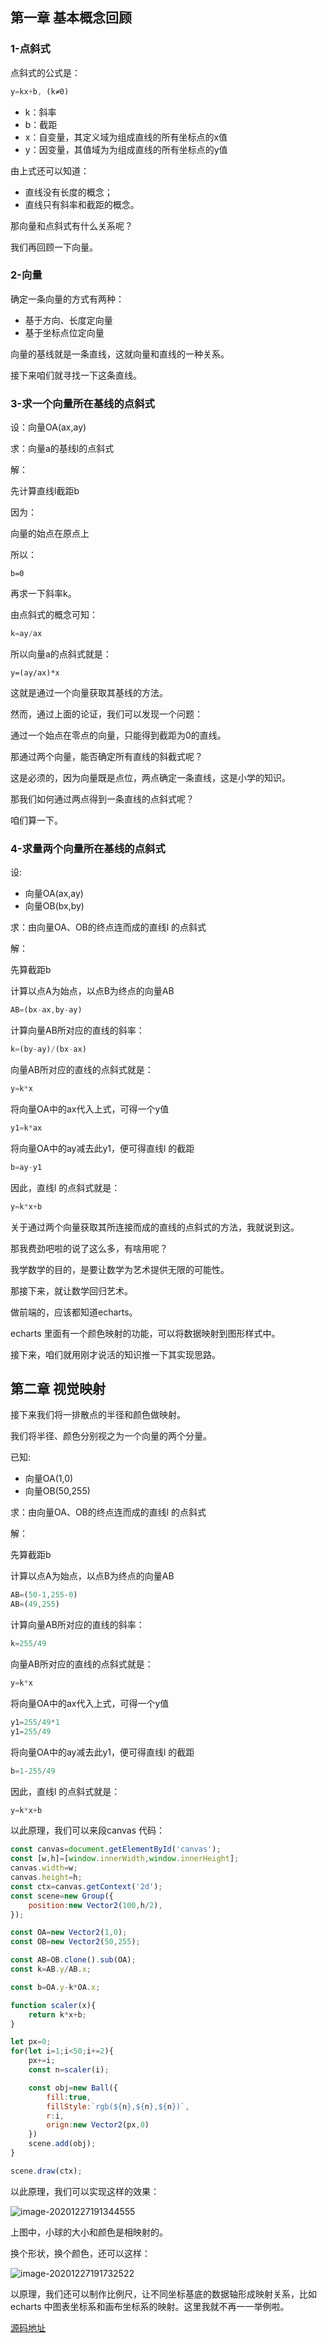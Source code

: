 ## 第一章 基本概念回顾

### 1-点斜式

点斜式的公式是：

```js
y=kx+b, (k≠0)
```

- k：斜率
- b：截距
- x：自变量，其定义域为组成直线的所有坐标点的x值
- y：因变量，其值域为为组成直线的所有坐标点的y值

由上式还可以知道：

- 直线没有长度的概念；
- 直线只有斜率和截距的概念。

那向量和点斜式有什么关系呢？

我们再回顾一下向量。



### 2-向量

确定一条向量的方式有两种：

- 基于方向、长度定向量
- 基于坐标点位定向量

向量的基线就是一条直线，这就向量和直线的一种关系。

接下来咱们就寻找一下这条直线。



### 3-求一个向量所在基线的点斜式

设：向量OA(ax,ay)

求：向量a的基线l的点斜式

解：

先计算直线l截距b

因为：

向量的始点在原点上

所以：

```
b=0
```

再求一下斜率k。

由点斜式的概念可知：

```js
k=ay/ax
```

所以向量a的点斜式就是：

```
y=(ay/ax)*x
```

这就是通过一个向量获取其基线的方法。

然而，通过上面的论证，我们可以发现一个问题：

通过一个始点在零点的向量，只能得到截距为0的直线。

那通过两个向量，能否确定所有直线的斜截式呢？

这是必须的，因为向量既是点位，两点确定一条直线，这是小学的知识。

那我们如何通过两点得到一条直线的点斜式呢？

咱们算一下。



### 4-求量两个向量所在基线的点斜式

设:

- 向量OA(ax,ay)
- 向量OB(bx,by)

求：由向量OA、OB的终点连而成的直线l 的点斜式

解：

先算截距b

计算以点A为始点，以点B为终点的向量AB 

```js
AB=(bx-ax,by-ay)
```

计算向量AB所对应的直线的斜率：

```js
k=(by-ay)/(bx-ax)
```

向量AB所对应的直线的点斜式就是：

```js
y=k*x
```

将向量OA中的ax代入上式，可得一个y值

```js
y1=k*ax
```

将向量OA中的ay减去此y1，便可得直线l 的截距

```js
b=ay-y1
```

因此，直线l 的点斜式就是：

```js
y=k*x+b
```

关于通过两个向量获取其所连接而成的直线的点斜式的方法，我就说到这。

那我费劲吧啦的说了这么多，有啥用呢？

我学数学的目的，是要让数学为艺术提供无限的可能性。

那接下来，就让数学回归艺术。

做前端的，应该都知道echarts。

echarts 里面有一个颜色映射的功能，可以将数据映射到图形样式中。

接下来，咱们就用刚才说活的知识推一下其实现思路。





## 第二章 视觉映射

接下来我们将一排散点的半径和颜色做映射。

我们将半径、颜色分别视之为一个向量的两个分量。

已知:

- 向量OA(1,0)
- 向量OB(50,255)

求：由向量OA、OB的终点连而成的直线l 的点斜式

解：

先算截距b

计算以点A为始点，以点B为终点的向量AB 

```js
AB=(50-1,255-0)
AB=(49,255)
```

计算向量AB所对应的直线的斜率：

```js
k=255/49
```

向量AB所对应的直线的点斜式就是：

```js
y=k*x
```

将向量OA中的ax代入上式，可得一个y值

```js
y1=255/49*1
y1=255/49
```

将向量OA中的ay减去此y1，便可得直线l 的截距

```js
b=1-255/49
```

因此，直线l 的点斜式就是：

```js
y=k*x+b
```

以此原理，我们可以来段canvas 代码：

```js
const canvas=document.getElementById('canvas');
const [w,h]=[window.innerWidth,window.innerHeight];
canvas.width=w;
canvas.height=h;
const ctx=canvas.getContext('2d');
const scene=new Group({
    position:new Vector2(100,h/2),
});

const OA=new Vector2(1,0);
const OB=new Vector2(50,255);

const AB=OB.clone().sub(OA);
const k=AB.y/AB.x;

const b=OA.y-k*OA.x;

function scaler(x){
    return k*x+b;
}

let px=0;
for(let i=1;i<50;i+=2){
    px+=i;
    const n=scaler(i);

    const obj=new Ball({
        fill:true,
        fillStyle:`rgb(${n},${n},${n})`,
        r:i,
        orign:new Vector2(px,0)
    })
    scene.add(obj);
}

scene.draw(ctx);
```

以此原理，我们可以实现这样的效果：

![image-20201227191344555](images/image-20201227191344555.png)

上图中，小球的大小和颜色是相映射的。

换个形状，换个颜色，还可以这样：

![image-20201227191732522](images/image-20201227191732522.png)

以原理，我们还可以制作比例尺，让不同坐标基底的数据轴形成映射关系，比如echarts 中图表坐标系和画布坐标系的映射。这里我就不再一一举例啦。

[源码地址](https://github.com/buglas/interview-01/blob/master/test/12-%E5%90%91%E9%87%8F%E5%92%8C%E7%9B%B4%E7%BA%BF%E7%9A%84%E5%90%88%E4%BD%93/01-%E8%A7%86%E8%A7%89%E6%98%A0%E5%B0%84.html)



